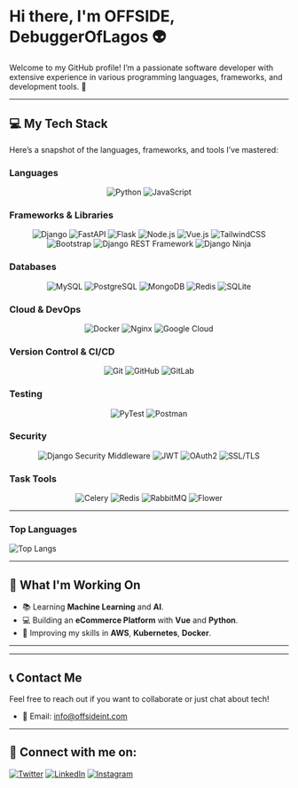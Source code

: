 # Hi there, I'm OFFSIDE, DebuggerOfLagos 👽

Welcome to my GitHub profile! I’m a passionate software developer with extensive experience in various programming languages, frameworks, and development tools. 🚀

---

## 💻 My Tech Stack

Here’s a snapshot of the languages, frameworks, and tools I’ve mastered:

### **Languages**
<div align="center">
  <img src="https://img.shields.io/badge/-Python-3776AB?style=flat&logo=python&logoColor=white" alt="Python" title="Python"/>
  <img src="https://img.shields.io/badge/-JavaScript-F7DF1E?style=flat&logo=javascript&logoColor=black" alt="JavaScript" title="JavaScript">

</div>

### **Frameworks & Libraries**
<div align="center">
  <img src="https://img.shields.io/badge/-Django-092D40?style=flat&logo=django&logoColor=white" alt="Django" title="Django"/>
  <img src="https://img.shields.io/badge/-FastAPI-009688?style=flat&logo=fastapi&logoColor=white" alt="FastAPI" title="FastAPI"/>
    <img src="https://img.shields.io/badge/-Flask-000000?style=flat&logo=flask&logoColor=white" alt="Flask" title="Flask"/>
   <img src="https://img.shields.io/badge/-Node.js-339933?style=flat&logo=node.js&logoColor=white" alt="Node.js" title="Node.js"/>
  <img src="https://img.shields.io/badge/-Vue.js-4FC08D?style=flat&logo=vue.js&logoColor=white" alt="Vue.js" title="Vue.js"/>
  <img src="https://img.shields.io/badge/-TailwindCSS-38B2AC?style=flat&logo=tailwindcss&logoColor=white" alt="TailwindCSS" title="TailwindCSS"/>
  <img src="https://img.shields.io/badge/-Bootstrap-563D7C?style=flat&logo=bootstrap&logoColor=white" alt="Bootstrap" title="Bootstrap"/>
  <img src="https://img.shields.io/badge/-Django%20REST%20Framework-0085B6?style=flat&logo=django&logoColor=white" alt="Django REST Framework" title="Django REST Framework"/>
  <img src="https://img.shields.io/badge/-Django%20Ninja-092E20?style=flat&logo=django&logoColor=white" alt="Django Ninja" title="Django Ninja"/>
</div>

### **Databases**
<div align="center">
  <img src="https://img.shields.io/badge/-MySQL-4479A1?style=flat&logo=mysql&logoColor=white" alt="MySQL" title="MySQL"/>
  <img src="https://img.shields.io/badge/-PostgreSQL-4169E1?style=flat&logo=postgresql&logoColor=white" alt="PostgreSQL" title="PostgreSQL"/>
  <img src="https://img.shields.io/badge/-MongoDB-47A248?style=flat&logo=mongodb&logoColor=white" alt="MongoDB" title="MongoDB"/>
  <img src="https://img.shields.io/badge/-Redis-DC382D?style=flat&logo=redis&logoColor=white" alt="Redis" title="Redis"/>
  <img src="https://img.shields.io/badge/-SQLite-003B57?style=flat&logo=sqlite&logoColor=white" alt="SQLite" title="SQLite"/>
</div>

### **Cloud & DevOps**
<div align="center">
  <img src="https://img.shields.io/badge/-Docker-2496ED?style=flat&logo=docker&logoColor=white" alt="Docker" title="Docker"/>
  <img src="https://img.shields.io/badge/-Nginx-009639?style=flat&logo=nginx&logoColor=white" alt="Nginx" title="Nginx"/
  <img src="https://img.shields.io/badge/-AWS-232F3E?style=flat&logo=amazonaws&logoColor=white" alt="AWS" title="AWS"/>
  <img src="https://img.shields.io/badge/-Google%20Cloud-4285F4?style=flat&logo=google-cloud&logoColor=white" alt="Google Cloud" title="Google Cloud"/>

</div>

### **Version Control & CI/CD**
<div align="center">
  <img src="https://img.shields.io/badge/-Git-F05032?style=flat&logo=git&logoColor=white" alt="Git" title="Git"/>
  <img src="https://img.shields.io/badge/-GitHub-181717?style=flat&logo=github&logoColor=white" alt="GitHub" title="GitHub"/>
  <img src="https://img.shields.io/badge/-GitLab-FCA121?style=flat&logo=gitlab&logoColor=white" alt="GitLab" title="GitLab"/>
  
</div>

### **Testing**
<div align="center">
  <img src="https://img.shields.io/badge/-PyTest-000000?style=flat&logo=pytest&logoColor=white" alt="PyTest" title="PyTest"/>
  <img src="https://img.shields.io/badge/-Postman-FF6C37?style=flat&logo=postman&logoColor=white" alt="Postman" title="Postman"/> 
</div>

### **Security**
<div align="center">
  <img src="https://img.shields.io/badge/-Django_Security_Middleware-092E20?style=flat&logo=django&logoColor=white" alt="Django Security Middleware" title="Django Security Middleware"/>
  <img src="https://img.shields.io/badge/-JWT-000000?style=flat&logo=jsonwebtokens&logoColor=white" alt="JWT" title="JWT"/>
  <img src="https://img.shields.io/badge/-OAuth2-338EFF?style=flat&logo=oauth&logoColor=white" alt="OAuth2" title="OAuth2"/>
  <img src="https://img.shields.io/badge/-SSL/TLS-721412?style=flat&logo=openssl&logoColor=white" alt="SSL/TLS" title="SSL/TLS"/>
</div>


### **Task Tools**
<div align="center">
  <img src="https://img.shields.io/badge/-Celery-37814A?style=flat&logo=celery&logoColor=white" alt="Celery" title="Celery"/>
  <img src="https://img.shields.io/badge/-Redis-DC382D?style=flat&logo=redis&logoColor=white" alt="Redis" title="Redis"/>
  <img src="https://img.shields.io/badge/-RabbitMQ-FF6600?style=flat&logo=rabbitmq&logoColor=white" alt="RabbitMQ" title="RabbitMQ"/>
  <img src="https://img.shields.io/badge/-Flower-00C7B7?style=flat&logo=flower" alt="Flower" title="Flower"/>
</div>

---
### **Top Languages**
![Top Langs](https://github-readme-stats.vercel.app/api/top-langs/?username=0FFSIDE1&layout=compact)

---

## 🚀 What I'm Working On

- 📚 Learning **Machine Learning** and **AI**.
- 💻 Building an **eCommerce Platform** with **Vue** and **Python**.
- 🎯 Improving my skills in **AWS**, **Kubernetes**, **Docker**.

---


---

## 📞 Contact Me

Feel free to reach out if you want to collaborate or just chat about tech! 

- 📧 Email: [info@offsideint.com](mailto:info@offsideint.com)

---

## 📱 Connect with me on:

[![Twitter](https://img.shields.io/badge/-Twitter-1DA1F2?style=flat&logo=twitter&logoColor=white)](https://x.com/OFFSID5)
[![LinkedIn](https://img.shields.io/badge/-LinkedIn-0077B5?style=flat&logo=linkedin&logoColor=white)](https://www.linkedin.com/in/your-linkedin/)
[![Instagram](https://img.shields.io/badge/-Instagram-E4405F?style=flat&logo=instagram&logoColor=white)](https://www.instagram.com/your-instagram/)
